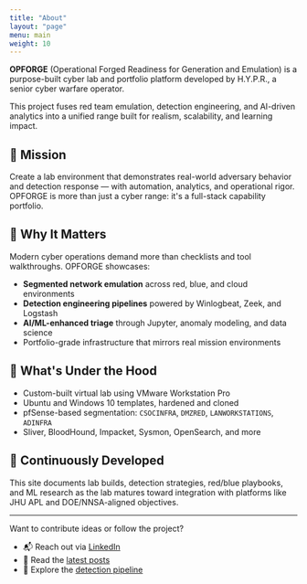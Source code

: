 ```yaml
---
title: "About"
layout: "page"
menu: main
weight: 10
---
```


**OPFORGE** (Operational Forged Readiness for Generation and Emulation) is a purpose-built cyber lab and portfolio platform developed by H.Y.P.R., a senior  cyber warfare operator.

This project fuses red team emulation, detection engineering, and AI-driven analytics into a unified range built for realism, scalability, and learning impact.

## 🎯 Mission
Create a lab environment that demonstrates real-world adversary behavior and detection response — with automation, analytics, and operational rigor. OPFORGE is more than just a cyber range: it's a full-stack capability portfolio.

## 🧠 Why It Matters
Modern cyber operations demand more than checklists and tool walkthroughs. OPFORGE showcases:
- **Segmented network emulation** across red, blue, and cloud environments
- **Detection engineering pipelines** powered by Winlogbeat, Zeek, and Logstash
- **AI/ML-enhanced triage** through Jupyter, anomaly modeling, and data science
- Portfolio-grade infrastructure that mirrors real mission environments

## 🧱 What's Under the Hood
- Custom-built virtual lab using VMware Workstation Pro
- Ubuntu and Windows 10 templates, hardened and cloned
- pfSense-based segmentation: `CSOCINFRA`, `DMZRED`, `LANWORKSTATIONS`, `ADINFRA`
- Sliver, BloodHound, Impacket, Sysmon, OpenSearch, and more

## 🔁 Continuously Developed
This site documents lab builds, detection strategies, red/blue playbooks, and ML research as the lab matures toward integration with platforms like JHU APL and DOE/NNSA-aligned objectives.

---

Want to contribute ideas or follow the project?
- 📬 Reach out via [LinkedIn](https://www.linkedin.com/in/alfredopelaez/)
- 📖 Read the [latest posts](/posts/)
- 🧪 Explore the [detection pipeline](/docs/)
